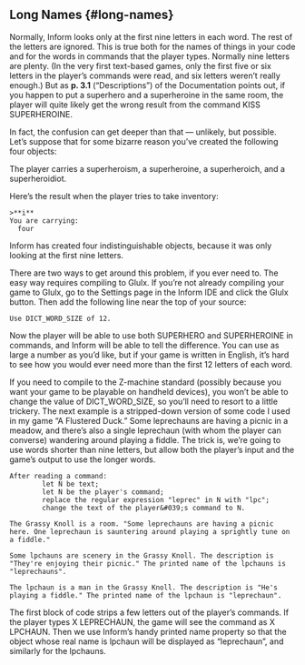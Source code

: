 ## Long Names {#long-names}

Normally, Inform looks only at the first nine letters in each word. The rest of the letters are ignored. This is true both for the names of things in your code and for the words in commands that the player types. Normally nine letters are plenty. (In the very first text-based games, only the first five or six letters in the player’s commands were read, and six letters weren’t really enough.) But as **p. 3.1** (“Descriptions”) of the Documentation points out, if you happen to put a superhero and a superheroine in the same room, the player will quite likely get the wrong result from the command KISS SUPERHEROINE.

In fact, the confusion can get deeper than that — unlikely, but possible. Let’s suppose that for some bizarre reason you’ve created the following four objects:

The player carries a superheroism, a superheroine, a superheroich, and a superheroidiot.

Here’s the result when the player tries to take inventory:

```
>**i**
You are carrying:
  four
```

Inform has created four indistinguishable objects, because it was only looking at the first nine letters.

There are two ways to get around this problem, if you ever need to. The easy way requires compiling to Glulx. If you’re not already compiling your game to Glulx, go to the Settings page in the Inform IDE and click the Glulx button. Then add the following line near the top of your source:

```inform7
Use DICT_WORD_SIZE of 12.
```

Now the player will be able to use both SUPERHERO and SUPERHEROINE in commands, and Inform will be able to tell the difference. You can use as large a number as you’d like, but if your game is written in English, it’s hard to see how you would ever need more than the first 12 letters of each word.

If you need to compile to the Z-machine standard (possibly because you want your game to be playable on handheld devices), you won’t be able to change the value of DICT_WORD_SIZE, so you’ll need to resort to a little trickery. The next example is a stripped-down version of some code I used in my game “A Flustered Duck.” Some leprechauns are having a picnic in a meadow, and there’s also a single leprechaun (with whom the player can converse) wandering around playing a fiddle. The trick is, we’re going to use words shorter than nine letters, but allow both the player’s input and the game’s output to use the longer words.

```inform7
After reading a command:
        let N be text;
        let N be the player's command;
        replace the regular expression "leprec" in N with "lpc";
        change the text of the player&#039;s command to N.

The Grassy Knoll is a room. "Some leprechauns are having a picnic here. One leprechaun is sauntering around playing a sprightly tune on a fiddle."

Some lpchauns are scenery in the Grassy Knoll. The description is "They're enjoying their picnic." The printed name of the lpchauns is "leprechauns".

The lpchaun is a man in the Grassy Knoll. The description is "He's playing a fiddle." The printed name of the lpchaun is "leprechaun".
```

The first block of code strips a few letters out of the player’s commands. If the player types X LEPRECHAUN, the game will see the command as X LPCHAUN. Then we use Inform’s handy printed name property so that the object whose real name is lpchaun will be displayed as “leprechaun”, and similarly for the lpchauns.

